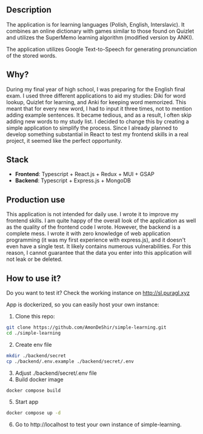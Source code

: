 ## Description
The application is for learning languages (Polish, English, Interslavic). It combines an online dictionary with games similar to those found on Quizlet and utilizes the SuperMemo learning algorithm (modified version by ANKI).

The application utilizes Google Text-to-Speech for generating pronunciation of the stored words.

## Why?
During my final year of high school, I was preparing for the English final exam. I used three different applications to aid my studies: Diki for word lookup, Quizlet for learning, and Anki for keeping word memorized. This meant that for every new word, I had to input it three times, not to mention adding example sentences. It became tedious, and as a result, I often skip adding new words to my study list. I decided to change this by creating a simple application to simplify the process. Since I already planned to develop something substantial in React to test my frontend skills in a real project, it seemed like the perfect opportunity.

## Stack
- **Frontend**: Typescript + React.js + Redux + MUI + GSAP
- **Backend**: Typescript + Express.js + MongoDB

## Production use  
This application is not intended for daily use. I wrote it to improve my frontend skills. I am quite happy of the overall look of the application as well as the quality of the frontend code I wrote. However, the backend is a complete mess. I wrote it with zero knowledge of web application programming (it was my first experience with express.js), and it doesn't even have a single test. It likely contains numerous vulnerabilities. For this reason, I cannot guarantee that the data you enter into this application will not leak or be deleted.

## How to use it?
Do you want to test it? Check the working instance on http://sl.puragl.xyz

App is dockerized, so you can easily host your own instance:
1. Clone this repo:
```bash
git clone https://github.com/AmonDeShir/simple-learning.git
cd ./simple-learning
```

2. Create env file
```bash
mkdir ./backend/secret
cp ./backend/.env.example ./backend/secret/.env
```
3. Adjust ./backend/secret/.env file
4. Build docker image
```bash
docker compose build
```
5. Start app
```bash
docker compose up -d
```
6. Go to http://localhost to test your own instance of simple-learning.